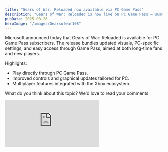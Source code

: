 ```yaml
---
title: "Gears of War: Reloaded now available via PC Game Pass"
description: "Gears of War: Reloaded is now live on PC Game Pass — summary, download notes, and what to expect."
pubDate: 2025-08-26
heroImage: "/images/Gearsofwar108"
---
```


Microsoft announced today that Gears of War: Reloaded is available for PC Game Pass subscribers. The release bundles updated visuals, PC-specific settings, and easy access through Game Pass, aimed at both long-time fans and new players.

Highlights:

- Play directly through PC Game Pass.
- Improved controls and graphical updates tailored for PC.
- Multiplayer features integrated with the Xbox ecosystem.



What do you think about this topic? We'd love to read your comments.

<div class="video-wrap">
	<iframe src="https://www.youtube.com/embed/OXR3osSIxTo" title="YouTube video player" frameborder="0" allow="accelerometer; autoplay; clipboard-write; encrypted-media; gyroscope; picture-in-picture; web-share" referrerpolicy="strict-origin-when-cross-origin" allowfullscreen></iframe>
</div>